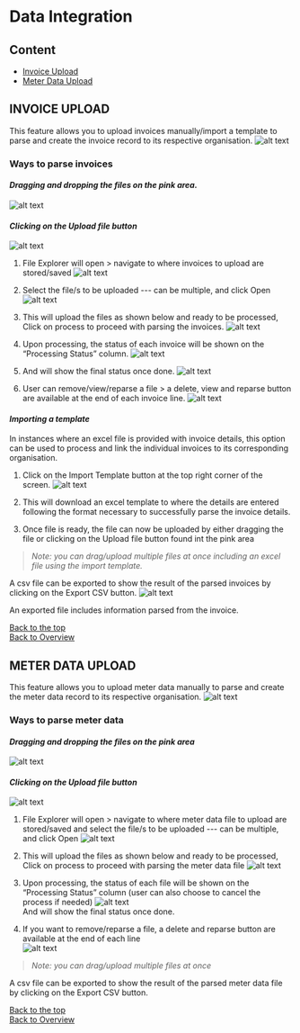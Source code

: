 # Data Integration

## Content

+ [Invoice Upload](#invoice-upload)
+ [Meter Data Upload](#meter-data-upload)

## INVOICE UPLOAD
This feature allows you to upload invoices manually/import a template to parse and create the invoice record to its respective organisation.
![alt text](<Resources/Invoice Upload/InvoiceUpload1.png>)
### Ways to parse invoices
#### *Dragging and dropping the files on the pink area.*
![alt text](<Resources/Invoice Upload/InvoiceUpload2.png>)

#### *Clicking on the Upload file button*
![alt text](<Resources/Invoice Upload/InvoiceUpload3.png>)

   1. File Explorer will open > navigate to where invoices to upload are stored/saved
    ![alt text](<Resources/Invoice Upload/InvoiceUpload4.png>)

   2. Select the file/s to be uploaded --- can be multiple, and click Open
   ![alt text](<Resources/Invoice Upload/InvoiceUpload5.png>)
   
   3. This will upload the files as shown below and ready to be processed, Click on process to proceed with parsing the invoices.
   ![alt text](<Resources/Invoice Upload/InvoiceUpload6.png>)

   4. Upon processing, the status of each invoice will be shown on the “Processing Status” column.
   ![alt text](<Resources/Invoice Upload/InvoiceUpload7.png>)

   5. And will show the final status once done.
   ![alt text](<Resources/Invoice Upload/InvoiceUpload8.png>)

   6. User can remove/view/reparse a file > a delete, view and reparse button are available at the end of each invoice line.
   ![alt text](<Resources/Invoice Upload/InvoiceUpload9.png>)

#### *Importing a template*
In instances where an excel file is provided with invoice details, this option can be used to process and link the individual invoices to its corresponding organisation.

   1. Click on the Import Template button at the top right corner of the screen.
   ![alt text](<Resources/Invoice Upload/InvoiceUpload10.png>)

   2. This will download an excel template to where the details are entered following the format necessary to successfully parse the invoice details.
   
   3. Once file is ready, the file can now be uploaded by either dragging the file or clicking on the Upload file button found int the pink area   
   
>*Note: you can drag/upload multiple files at once including an excel file using the import template.*    

A csv file can be exported to show the result of the parsed invoices by clicking on the Export CSV button.
![alt text](<Resources/Invoice Upload/InvoiceUpload11.png>)

An exported file includes information parsed from the invoice.

[Back to the top](#content)  
[Back to Overview](README.md)


## METER DATA UPLOAD
This feature allows you to upload meter data manually to parse and create the meter data record to its respective organisation.
![alt text](<Resources/Meter Data Upload/MeterDataUpload1.png>)
### Ways to parse meter data

#### *Dragging and dropping the files on the pink area*
![alt text](<Resources/Meter Data Upload/MeterDataUpload2.png>)

#### *Clicking on the Upload file button*
![alt text](<Resources/Invoice Upload/InvoiceUpload3.png>)

   1. File Explorer will open > navigate to where meter data file to upload are stored/saved and select the file/s to be uploaded --- can be multiple, and click Open 
   ![alt text](<Resources/Meter Data Upload/MeterDataUpload3.png>)

   2. This will upload the files as shown below and ready to be processed, Click on process to proceed with parsing the meter data file 
   ![alt text](<Resources/Meter Data Upload/MeterDataUpload4.png>)

   3. Upon processing, the status of each file will be shown on the “Processing Status” column (user can also choose to cancel the process if needed) 
   ![alt text](<Resources/Meter Data Upload/MeterDataUpload5.png>)  
   And will show the final status once done.
   
   4. If you want to remove/reparse a file, a delete and reparse button are available at the end of each line  
   ![alt text](<Resources/Meter Data Upload/MeterDataUpload6.png>)  

>*Note: you can drag/upload multiple files at once*   

A csv file can be exported to show the result of the parsed meter data file by clicking on the Export CSV button.

[Back to the top](#content)  
[Back to Overview](README.md)